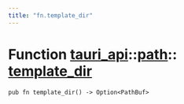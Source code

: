 ```yaml
---
title: "fn.template_dir"
---
```


# Function [tauri_api](/docs/api/rust/tauri_api/../index.html)::​[path](/docs/api/rust/tauri_api/index.html)::​[template_dir](/docs/api/rust/tauri_api/)

    pub fn template_dir() -> Option<PathBuf>

      
